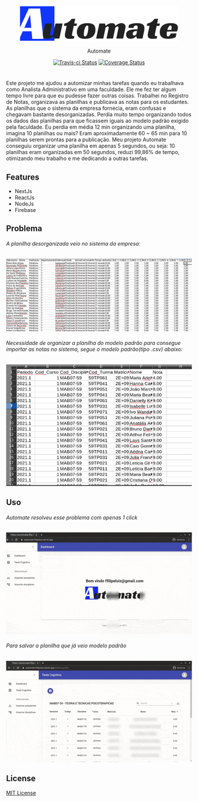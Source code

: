 <p align="center"><img src="./public/logomarca.png"></p>

<p align="center">Automate</p>

<p align="center">
  <a href="https://travis-ci.com/filipeluiz/automate"><img src="https://travis-ci.com/filipeluiz/automate.svg?branch=main" alt='Travis-ci Status' /></a>
  <a href='https://coveralls.io/github/filipeluiz/automate?branch=main'><img src='https://coveralls.io/repos/github/filipeluiz/automate/badge.svg?branch=main' alt='Coverage Status' /></a>
</p>

#

<p>
Este projeto me ajudou a automizar minhas tarefas quando eu trabalhava como Analista Administrativo em uma faculdade. Ele me fez ter algum tempo livre para que eu pudesse fazer outras coisas. 
Trabalhei no Registro de Notas, organizava as planilhas e publicava as notas para os estudantes. As planilhas que o sistema da empresa fornecia, eram confusas e chegavam bastante desorganizadas. Perdia muito tempo organizando todos os dados das planilhas para que  ficassem iguais ao modelo padrão exigido pela faculdade. Eu perdia em média 12 min organizando uma planilha, imagina 10 planilhas ou mais? 
Eram aproximadamente 60 ~ 65 min para 10 planilhas serem prontas para a publicação. Meu projeto Automate conseguiu organizar uma planilha em apenas 5 segundos, ou seja: 
10 planilhas eram organizadas em 50 segundos, reduzi 99,86% de tempo, otimizando meu trabalho e me dedicando a outras tarefas. 
</p>

## Features

- NextJs
- ReactJs
- NodeJs
- Firebase

## Problema

###### A planilha desorganizada veio no sistema da empresa:

<img src="./public/Readme.img/planilha.png">

###### Necessidade de organizar a planilha do modelo padrão para consegue importar as notas no sistema, segue o modelo padrão(tipo .csv) abaixo:

<img src="./public/Readme.img/ModeloPadrao.png">

## Uso

###### Automate resolveu esse problema com apenas 1 click

<img src="./public/Readme.img/automateCensorOtimize.gif">

###### Para salvar a planilha que já veio modelo padrão

<img src="./public/Readme.img/csvExport.gif">

## License

[MIT License](./LICENSE)
